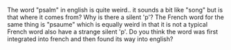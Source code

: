 The word "psalm" in english is quite weird.. it sounds a bit like "song" but is that where it comes from? Why is there a silent 'p'? The French word for the same thing is "psaume" which is equally weird in that it is not a typical French word also have a strange silent 'p'. Do you think the word was first integrated into french and then found its way into english?
